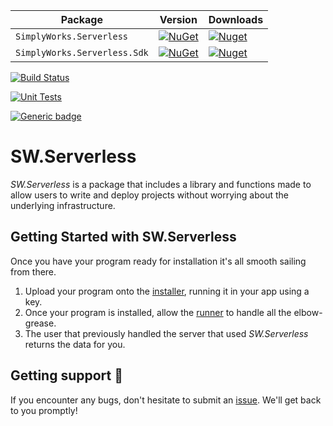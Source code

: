 
| **Package** |**Version** |**Downloads** |
| ------- | ----- | ----- |
| `SimplyWorks.Serverless` | [![NuGet](https://img.shields.io/nuget/v/SimplyWorks.Serverless.svg)](https://nuget.org/packages/SimplyWorks.Serverless) | [![Nuget](https://img.shields.io/nuget/dt/SimplyWorks.Serverless.svg)](https://nuget.org/packages/SimplyWorks.Serverless) |
| `SimplyWorks.Serverless.Sdk` | [![NuGet](https://img.shields.io/nuget/v/SimplyWorks.Serverless.Sdk.svg)](https://nuget.org/packages/SimplyWorks.Serverless.Sdk) | [![Nuget](https://img.shields.io/nuget/dt/SimplyWorks.Serverless.Sdk.svg)](https://nuget.org/packages/SimplyWorks.Serverless.Sdk)

[![Build Status](https://dev.azure.com/simplify9/Github%20Pipelines/_apis/build/status/simplify9.Serverless?branchName=master)](https://dev.azure.com/simplify9/Github%20Pipelines/_build/latest?definitionId=156&branchName=master)

[![Unit Tests](https://img.shields.io/azure-devops/tests/simplify9/Github%20Pipelines/156)](https://img.shields.io/azure-devops/tests/simplify9/Github%20Pipelines/156)

[![Generic badge](https://img.shields.io/badge/contributions-WELCOME-<green>.svg)](https://shields.io/)

# SW.Serverless
*SW.Serverless* is a package that includes a library and functions made to allow users to write and deploy projects without worrying about the underlying infrastructure. 

## Getting Started with SW.Serverless
Once you have your program ready for installation it's all smooth sailing from there. 
1. Upload your program onto the [installer](https://github.com/simplify9/Serverless/blob/master/SW.Serverless.Installer/Program.cs), running it in your app using a key. 
2. Once your program is installed, allow the [runner](https://github.com/simplify9/Serverless/blob/master/SW.Serverless.Sdk/Runner.cs) to handle all the elbow-grease.
3. The user that previously handled the server that used *SW.Serverless* returns the data for you. 


## Getting support 👷
If you encounter any bugs, don't hesitate to submit an [issue](https://github.com/simplify9/Serverless/issues). We'll get back to you promptly!

